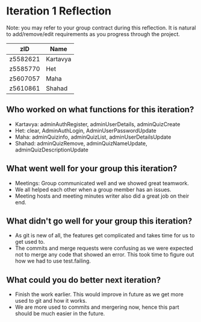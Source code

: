 # Iteration 1 Reflection
Note: you may refer to your group contract during this reflection. It is natural to add/remove/edit requirements as you progress through the project.

| zID      | Name    |
| -------- | ------- |
| z5582621 | Kartavya |
| z5585770 | Het      |
| z5607057 | Maha     |
| z5610861 | Shahad   |



## Who worked on what functions for this iteration?
* Kartavya: adminAuthRegister, adminUserDetails, adminQuizCreate
* Het: clear, AdminAuthLogin, AdminUserPasswordUpdate
* Maha: adminQuizinfo, adminQuizList, adminUserDetailsUpdate
* Shahad: adminQuizRemove, adminQuizNameUpdate, adminQuizDescriptionUpdate

## What went well for your group this iteration?
* Meetings: Group communicated well and we showed great teamwork.
* We all helped each other when a group member has an issues.
* Meeting hosts and meeting minutes writer also did a great job on their end.

## What didn't go well for your group this iteration?
* As git is new of all, the features get complicated and takes time for us to get used to. 
* The commits and merge requests were confusing as we were expected not to merge any code that showed an error. This took time to figure out how we had to use test.failing.

## What could you do better next iteration? 
* Finish the work earlier. This would improve in future as we get more used to git and how it works.
* We are more used to commits and mergering now, hence this part should be much easier in the future.